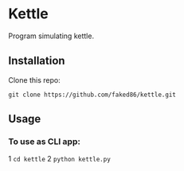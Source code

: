 # Kettle
Program simulating kettle.

## Installation
Clone this repo:
```
git clone https://github.com/faked86/kettle.git
```

## Usage
### To use as CLI app:
1 `cd kettle`
2 `python kettle.py`
